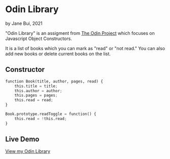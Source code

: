 # Odin Library

by Jane Bui, 2021

"Odin Library" is an assigment from [The Odin Project](https://www.theodinproject.com/paths/full-stack-javascript/courses/javascript/lessons/library) which focuses on Javascript Object Constructors.

It is a list of books which you can mark as "read" or "not read." You can also add new books or delete current books on the list.


## Constructor

```python
function Book(title, author, pages, read) {
    this.title = title;
    this.author = author;
    this.pages = pages;
    this.read = read;
}

Book.prototype.readToggle = function() {
    this.read = !this.read;
}
```

## Live Demo
[View my Odin Library](https://janebui.github.io/odin-library/)
